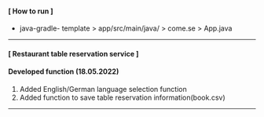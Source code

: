 #### [ How to run ]   
- java-gradle- template > app/src/main/java/ > come.se > App.java
---

#### [ Restaurant table reservation service ]

#### Developed function (18.05.2022)
1. Added English/German language selection function  
2. Added function to save table reservation information(book.csv)
---


